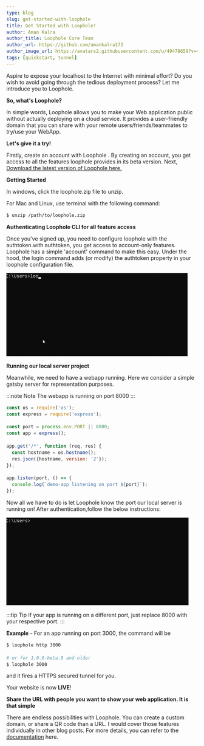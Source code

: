 ```yaml
---
type: blog
slug: get-started-with-loophole
title: Get Started with Loophole!
author: Aman Kalra
author_title: Loophole Core Team
author_url: https://github.com/amankalra172
author_image_url: https://avatars2.githubusercontent.com/u/49478659?v=4
tags: [quickstart, tunnel]
---
```


Aspire to expose your localhost to the Internet with minimal effort? Do you wish to avoid going through the tedious deployment process? Let me introduce you to Loophole. 

<!-- truncate -->

**So, what's Loophole?**

In simple words, Loophole allows you to make your Web application public without actually deploying on a cloud service. It provides a user-friendly domain that you can share with your remote users/friends/teammates to try/use your WebApp. 

**Let's give it a try!**

Firstly, create an account with Loophole . By creating an account, you get access to all the features loophole provides in its beta version. Next, [Download the latest version of Loophole here.](/download)

**Getting Started**
 
In windows, click the loophole.zip file to unzip. 

For Mac and Linux, use terminal with the following command:

 
```bash
$ unzip /path/to/loophole.zip
```

**Authenticating Loophole CLI for all feature access**

Once you've signed up, you need to configure loophole with the authtoken.with authtoken, you get access to account-only features. Loophole has a simple 'account' command to make this easy. Under the hood, the login command adds (or modify) the authtoken property in your loophole configuration file. 

![Authentication](/img/blog/2020-10-29-get-started-with-loophole/account-login.gif)

**Running our local server project**

Meanwhile, we need to have a webapp running. Here we consider a simple gatsby server for representation purposes.

:::note Note
The webapp is running on port 8000
:::

```javascript
const os = require('os');
const express = require('express');

const port = process.env.PORT || 8000;
const app = express();

app.get('/*', function (req, res) {
  const hostname = os.hostname();
  res.json({hostname, version: '2'});
});

app.listen(port, () => {
  console.log(`demo-app listening on port ${port}`);
});
```
Now all we have to do is let Loophole know the port our local server is running on! After authentication,follow the below instructions:


![Tunnel](/img/blog/2020-10-29-get-started-with-loophole/8000.gif)


:::tip Tip
If your app is running on a different port, just replace 8000 with your respective port.
:::

**Example** - For an app running on port 3000, the command will be 

```bash
$ loophole http 3000

# or for 1.0.0-beta.8 and older
$ loophole 3000
```
and it fires a HTTPS secured tunnel for you.

Your website is now **LIVE**!

**Share the URL with people you want to show your web application. It is that simple**

There are endless possibilities with Loophole. You can create a custom domain, or share a QR code than a URL. I would cover those features individually in other blog posts. For more details, you can refer to the [documentation](/docs) here. 




